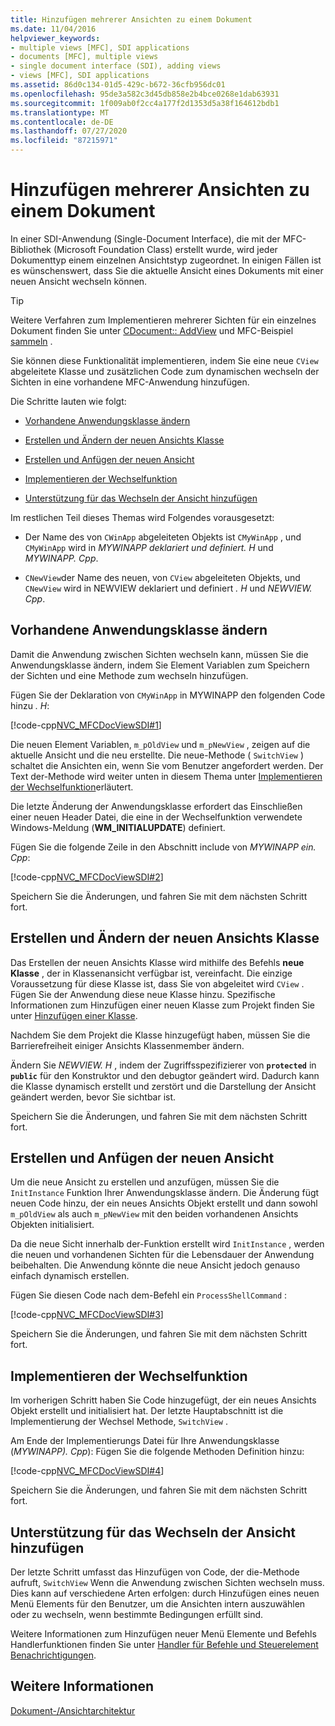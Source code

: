 ```yaml
---
title: Hinzufügen mehrerer Ansichten zu einem Dokument
ms.date: 11/04/2016
helpviewer_keywords:
- multiple views [MFC], SDI applications
- documents [MFC], multiple views
- single document interface (SDI), adding views
- views [MFC], SDI applications
ms.assetid: 86d0c134-01d5-429c-b672-36cfb956dc01
ms.openlocfilehash: 95de3a582c3d45db858e2b4bce0268e1dab63931
ms.sourcegitcommit: 1f009ab0f2cc4a177f2d1353d5a38f164612bdb1
ms.translationtype: MT
ms.contentlocale: de-DE
ms.lasthandoff: 07/27/2020
ms.locfileid: "87215971"
---
```

# <a name="adding-multiple-views-to-a-single-document"></a>Hinzufügen mehrerer Ansichten zu einem Dokument

In einer SDI-Anwendung (Single-Document Interface), die mit der MFC-Bibliothek (Microsoft Foundation Class) erstellt wurde, wird jeder Dokumenttyp einem einzelnen Ansichtstyp zugeordnet. In einigen Fällen ist es wünschenswert, dass Sie die aktuelle Ansicht eines Dokuments mit einer neuen Ansicht wechseln können.

> [!TIP]
> Weitere Verfahren zum Implementieren mehrerer Sichten für ein einzelnes Dokument finden Sie unter [CDocument:: AddView](reference/cdocument-class.md#addview) und MFC-Beispiel [sammeln](../overview/visual-cpp-samples.md) .

Sie können diese Funktionalität implementieren, indem Sie eine neue `CView` abgeleitete Klasse und zusätzlichen Code zum dynamischen wechseln der Sichten in eine vorhandene MFC-Anwendung hinzufügen.

Die Schritte lauten wie folgt:

- [Vorhandene Anwendungsklasse ändern](#vcconmodifyexistingapplicationa1)

- [Erstellen und Ändern der neuen Ansichts Klasse](#vcconnewviewclassa2)

- [Erstellen und Anfügen der neuen Ansicht](#vcconattachnewviewa3)

- [Implementieren der Wechselfunktion](#vcconswitchingfunctiona4)

- [Unterstützung für das Wechseln der Ansicht hinzufügen](#vcconswitchingtheviewa5)

Im restlichen Teil dieses Themas wird Folgendes vorausgesetzt:

- Der Name des von `CWinApp` abgeleiteten Objekts ist `CMyWinApp` , und `CMyWinApp` wird in *MYWINAPP deklariert und definiert. H* und *MYWINAPP. Cpp*.

- `CNewView`der Name des neuen, von `CView` abgeleiteten Objekts, und `CNewView` wird in NEWVIEW deklariert und definiert *. H* und *NEWVIEW. Cpp*.

## <a name="modify-the-existing-application-class"></a><a name="vcconmodifyexistingapplicationa1"></a>Vorhandene Anwendungsklasse ändern

Damit die Anwendung zwischen Sichten wechseln kann, müssen Sie die Anwendungsklasse ändern, indem Sie Element Variablen zum Speichern der Sichten und eine Methode zum wechseln hinzufügen.

Fügen Sie der Deklaration von `CMyWinApp` in MYWINAPP den folgenden Code hinzu *. H*:

[!code-cpp[NVC_MFCDocViewSDI#1](codesnippet/cpp/adding-multiple-views-to-a-single-document_1.h)]

Die neuen Element Variablen, `m_pOldView` und `m_pNewView` , zeigen auf die aktuelle Ansicht und die neu erstellte. Die neue-Methode ( `SwitchView` ) schaltet die Ansichten ein, wenn Sie vom Benutzer angefordert werden. Der Text der-Methode wird weiter unten in diesem Thema unter [Implementieren der Wechselfunktion](#vcconswitchingfunctiona4)erläutert.

Die letzte Änderung der Anwendungsklasse erfordert das Einschließen einer neuen Header Datei, die eine in der Wechselfunktion verwendete Windows-Meldung (**WM_INITIALUPDATE**) definiert.

Fügen Sie die folgende Zeile in den Abschnitt include von *MYWINAPP ein. Cpp*:

[!code-cpp[NVC_MFCDocViewSDI#2](codesnippet/cpp/adding-multiple-views-to-a-single-document_2.cpp)]

Speichern Sie die Änderungen, und fahren Sie mit dem nächsten Schritt fort.

## <a name="create-and-modify-the-new-view-class"></a><a name="vcconnewviewclassa2"></a>Erstellen und Ändern der neuen Ansichts Klasse

Das Erstellen der neuen Ansichts Klasse wird mithilfe des Befehls **neue Klasse** , der in Klassenansicht verfügbar ist, vereinfacht. Die einzige Voraussetzung für diese Klasse ist, dass Sie von abgeleitet wird `CView` . Fügen Sie der Anwendung diese neue Klasse hinzu. Spezifische Informationen zum Hinzufügen einer neuen Klasse zum Projekt finden Sie unter [Hinzufügen einer Klasse](../ide/adding-a-class-visual-cpp.md).

Nachdem Sie dem Projekt die Klasse hinzugefügt haben, müssen Sie die Barrierefreiheit einiger Ansichts Klassenmember ändern.

Ändern Sie *NEWVIEW. H* , indem der Zugriffsspezifizierer von **`protected`** in **`public`** für den Konstruktor und den debugtor geändert wird. Dadurch kann die Klasse dynamisch erstellt und zerstört und die Darstellung der Ansicht geändert werden, bevor Sie sichtbar ist.

Speichern Sie die Änderungen, und fahren Sie mit dem nächsten Schritt fort.

## <a name="create-and-attach-the-new-view"></a><a name="vcconattachnewviewa3"></a>Erstellen und Anfügen der neuen Ansicht

Um die neue Ansicht zu erstellen und anzufügen, müssen Sie die `InitInstance` Funktion Ihrer Anwendungsklasse ändern. Die Änderung fügt neuen Code hinzu, der ein neues Ansichts Objekt erstellt und dann sowohl `m_pOldView` als auch `m_pNewView` mit den beiden vorhandenen Ansichts Objekten initialisiert.

Da die neue Sicht innerhalb der-Funktion erstellt wird `InitInstance` , werden die neuen und vorhandenen Sichten für die Lebensdauer der Anwendung beibehalten. Die Anwendung könnte die neue Ansicht jedoch genauso einfach dynamisch erstellen.

Fügen Sie diesen Code nach dem-Befehl ein `ProcessShellCommand` :

[!code-cpp[NVC_MFCDocViewSDI#3](codesnippet/cpp/adding-multiple-views-to-a-single-document_3.cpp)]

Speichern Sie die Änderungen, und fahren Sie mit dem nächsten Schritt fort.

## <a name="implement-the-switching-function"></a><a name="vcconswitchingfunctiona4"></a>Implementieren der Wechselfunktion

Im vorherigen Schritt haben Sie Code hinzugefügt, der ein neues Ansichts Objekt erstellt und initialisiert hat. Der letzte Hauptabschnitt ist die Implementierung der Wechsel Methode, `SwitchView` .

Am Ende der Implementierungs Datei für Ihre Anwendungsklasse (*MYWINAPP). Cpp*): Fügen Sie die folgende Methoden Definition hinzu:

[!code-cpp[NVC_MFCDocViewSDI#4](codesnippet/cpp/adding-multiple-views-to-a-single-document_4.cpp)]

Speichern Sie die Änderungen, und fahren Sie mit dem nächsten Schritt fort.

## <a name="add-support-for-switching-the-view"></a><a name="vcconswitchingtheviewa5"></a>Unterstützung für das Wechseln der Ansicht hinzufügen

Der letzte Schritt umfasst das Hinzufügen von Code, der die-Methode aufruft, `SwitchView` Wenn die Anwendung zwischen Sichten wechseln muss. Dies kann auf verschiedene Arten erfolgen: durch Hinzufügen eines neuen Menü Elements für den Benutzer, um die Ansichten intern auszuwählen oder zu wechseln, wenn bestimmte Bedingungen erfüllt sind.

Weitere Informationen zum Hinzufügen neuer Menü Elemente und Befehls Handlerfunktionen finden Sie unter [Handler für Befehle und Steuerelement Benachrichtigungen](handlers-for-commands-and-control-notifications.md).

## <a name="see-also"></a>Weitere Informationen

[Dokument-/Ansichtarchitektur](document-view-architecture.md)
